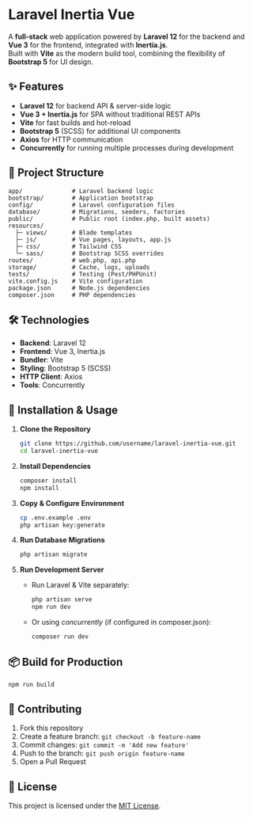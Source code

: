 # Laravel Inertia Vue

A **full-stack** web application powered by **Laravel 12** for the backend and **Vue 3** for the frontend, integrated with **Inertia.js**.  
Built with **Vite** as the modern build tool, combining the flexibility of **Bootstrap 5** for UI design.

## ✨ Features
- **Laravel 12** for backend API & server-side logic
- **Vue 3 + Inertia.js** for SPA without traditional REST APIs
- **Vite** for fast builds and hot-reload
- **Bootstrap 5** (SCSS) for additional UI components
- **Axios** for HTTP communication
- **Concurrently** for running multiple processes during development

## 📂 Project Structure
```
app/              # Laravel backend logic
bootstrap/        # Application bootstrap
config/           # Laravel configuration files
database/         # Migrations, seeders, factories
public/           # Public root (index.php, built assets)
resources/
  ├─ views/       # Blade templates
  ├─ js/          # Vue pages, layouts, app.js
  ├─ css/         # Tailwind CSS
  └─ sass/        # Bootstrap SCSS overrides
routes/           # web.php, api.php
storage/          # Cache, logs, uploads
tests/            # Testing (Pest/PHPUnit)
vite.config.js    # Vite configuration
package.json      # Node.js dependencies
composer.json     # PHP dependencies
```

## 🛠️ Technologies
- **Backend**: Laravel 12
- **Frontend**: Vue 3, Inertia.js
- **Bundler**: Vite
- **Styling**: Bootstrap 5 (SCSS)
- **HTTP Client**: Axios
- **Tools**: Concurrently

## 🚀 Installation & Usage
1. **Clone the Repository**
   ```bash
   git clone https://github.com/username/laravel-inertia-vue.git
   cd laravel-inertia-vue
   ```

2. **Install Dependencies**
   ```bash
   composer install
   npm install
   ```

3. **Copy & Configure Environment**
   ```bash
   cp .env.example .env
   php artisan key:generate
   ```

4. **Run Database Migrations**
   ```bash
   php artisan migrate
   ```

5. **Run Development Server**
   - Run Laravel & Vite separately:
     ```bash
     php artisan serve
     npm run dev
     ```
   - Or using *concurrently* (if configured in composer.json):
     ```bash
     composer run dev
     ```

## 📦 Build for Production
```bash
npm run build
```

## 🤝 Contributing
1. Fork this repository
2. Create a feature branch: `git checkout -b feature-name`
3. Commit changes: `git commit -m 'Add new feature'`
4. Push to the branch: `git push origin feature-name`
5. Open a Pull Request

## 📄 License
This project is licensed under the [MIT License](LICENSE).
